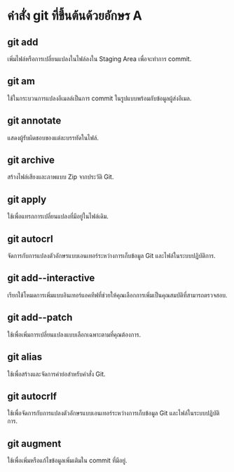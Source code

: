# คำสั่ง git ที่ขึ้นต้นด้วยอักษร A
## git add
เพิ่มไฟล์หรือการเปลี่ยนแปลงในไฟล์ลงใน Staging Area เพื่อจะทำการ commit.
## git am
ใช้ในกระบวนการแปลงอีเมลล์เป็นการ commit ในรูปแบบพร้อมกับข้อมูลผู้ส่งอีเมล.
## git annotate
แสดงผู้รับผิดชอบของแต่ละบรรทัดในไฟล์.
## git archive
สร้างไฟล์เสียงและภาพแบบ Zip จากประวัติ Git.
## git apply
ใช้เพื่อแทรกการเปลี่ยนแปลงที่มีอยู่ในไฟล์เดิม.
## git autocrl
จัดการกับการแปลงตัวอักษรแบบเอนเทอร์ระหว่างการเก็บข้อมูล Git และไฟล์ในระบบปฏิบัติการ.
## git add--interactive
เรียกใช้โหมดการเพิ่มแบบอินเทอร์แอคทีฟที่ช่วยให้คุณเลือกการเพิ่มเป็นคุณสมบัติที่สามารถตรวจสอบ.
## git add--patch
ใช้เพื่อเพิ่มการเปลี่ยนแปลงแบบเลือกเฉพาะตามที่คุณต้องการ.
## git alias
ใช้เพื่อสร้างและจัดการคำย่อสำหรับคำสั่ง Git.
## git autocrlf
ใช้เพื่อจัดการกับการแปลงตัวอักษรแบบเอนเทอร์ระหว่างการเก็บข้อมูล Git และไฟล์ในระบบปฏิบัติการ.
## git augment
ใช้เพื่อเพิ่มหรือแก้ไขข้อมูลเพิ่มเติมใน commit ที่มีอยู่.
